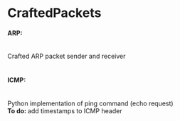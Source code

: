 # CraftedPackets

<h4>ARP:</h4><br />
Crafted ARP packet sender and receiver<br />
<br />
<h4>ICMP:</h4><br />
Python implementation of ping command (echo request)<br />
 <strong>To do: </strong> add timestamps to ICMP header<br />
